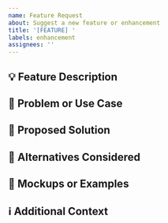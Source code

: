 ```yaml
---
name: Feature Request
about: Suggest a new feature or enhancement
title: '[FEATURE] '
labels: enhancement
assignees: ''
---
```


## 💡 Feature Description
<!-- A clear and concise description of the feature you'd like -->

## 🎯 Problem or Use Case
<!-- What problem does this solve? Why would this be useful? -->

## 💭 Proposed Solution
<!-- How do you envision this feature working? -->

## 🔄 Alternatives Considered
<!-- Have you considered any alternative solutions? -->

## 📸 Mockups or Examples
<!-- If applicable, add mockups, diagrams, or examples from other mods -->

## ℹ️ Additional Context
<!-- Any other context or information about the feature request -->

